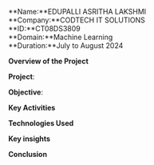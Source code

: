 **Name:**EDUPALLI ASRITHA LAKSHMI<br>
**Company:**CODTECH IT SOLUTIONS<br>
**ID:**CT08DS3809<br>
**Domain:**Machine Learning<br>
**Duration:**July to August 2024<br>

**Overview of the Project**

**Project**:






**Objective**:



**Key Activities**





**Technologies Used**



**Key insights**





**Conclusion**
